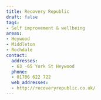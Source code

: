 ```yaml
---
title: Recovery Republic
draft: false
tags:
- Self improvement & wellbeing
areas:
- Heywood
- Middleton
- Rochdale
contact:
  addresses:
  - 63 -65 York St Heywood
  phone:
  - 01706 622 722
  web_addresses:
  - http://recoveryrepublic.co.uk/
---
```


